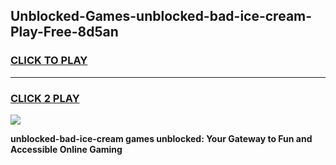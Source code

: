
## Unblocked-Games-unblocked-bad-ice-cream-Play-Free-8d5an
<h3>
<a href="https://premium76.site?title=unblocked-bad-ice-cream&ref=19M">CLICK TO PLAY</a></h3>
<hr>

<h3>
<a href="https://premium76.site?title=unblocked-bad-ice-cream&ref=19M">CLICK 2 PLAY</a>
  
</h3>

<a href="https://premium76.site?title=unblocked-bad-ice-cream&ref=19M"><img src="https://clearcache.store/games.png"></a>


**unblocked-bad-ice-cream games unblocked: Your Gateway to Fun and Accessible Online Gaming**
